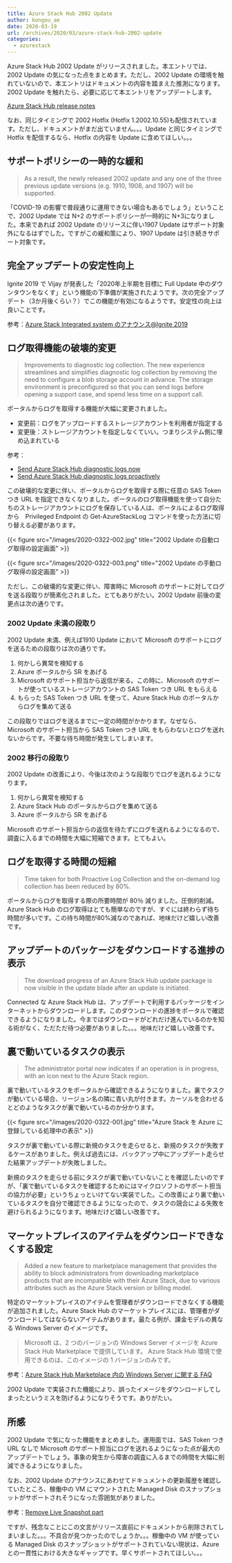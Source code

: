 ```yaml
---
title: Azure Stack Hub 2002 Update
author: kongou_ae
date: 2020-03-19
url: /archives/2020/03/azure-stack-hub-2002-update
categories:
  - azurestack
---
```


Azure Stack Hub 2002 Update がリリースされました。本エントリでは、2002 Update の気になった点をまとめます。ただし、2002 Update の環境を触れていないので、本エントリはドキュメントの内容を踏まえた推測になります。2002 Update を触れたら、必要に応じて本エントリをアップデートします。

[Azure Stack Hub release notes](https://docs.microsoft.com/en-us/azure-stack/operator/release-notes?view=azs-2002#hotfixes)

なお、同じタイミングで 2002 Hotfix (Hotfix 1.2002.10.55)も配信されています。ただし、ドキュメントがまだ出ていません。。。Update と同じタイミングで Hotfix を配信するなら、Hotfix の内容を Update に含めてほしい。。。

## サポートポリシーの一時的な緩和

> As a result, the newly released 2002 update and any one of the three previous update versions (e.g. 1910, 1908, and 1907) will be supported.

「COVID-19 の影響で普段通りに運用できない場合もあるでしょう」ということで、2002 Update では N+2 のサポートポリシーが一時的に N+3になりました。本来であれば 2002 Update のリリースに伴い1907 Update はサポート対象外になるはずでした。ですがこの緩和策により、1907 Update は引き続きサポート対象です。

## 完全アップデートの安定性向上

Ignite 2019 で Vijay が発表した「2020年上半期を目標に Full Update 中のダウンタウンをなくす」という機能の下準備が実施されたようです。次の完全アップデート（3か月後くらい？）でこの機能が有効になるようです。安定性の向上は良いことです。

参考：[Azure Stack Integrated system のアナウンス@Ignite 2019](https://aimless.jp/blog/archives/2019/11/update-of-azurestackhub-in-ignite2019/)

## ログ取得機能の破壊的変更

> Improvements to diagnostic log collection. The new experience streamlines and simplifies diagnostic log collection by removing the need to configure a blob storage account in advance. The storage environment is preconfigured so that you can send logs before opening a support case, and spend less time on a support call.

ポータルからログを取得する機能が大幅に変更されました。

- 変更前：ログをアップロードするストレージアカウントを利用者が指定する
- 変更後：ストレージアカウントを指定しなくていい。つまりシステム側に埋め込まれている

参考：
- [Send Azure Stack Hub diagnostic logs now](https://docs.microsoft.com/en-us/azure-stack/operator/azure-stack-configure-on-demand-diagnostic-log-collection-portal-tzl?view=azs-2002)
- [Send Azure Stack Hub diagnostic logs proactively](https://docs.microsoft.com/en-us/azure-stack/operator/azure-stack-configure-automatic-diagnostic-log-collection-tzl?view=azs-2002)

この破壊的な変更に伴い、ポータルからログを取得する際に任意の SAS Token つき URL を指定できなくなりました。ポータルのログ取得機能を使って自分たちのストレージアカウントにログを保存している人は、ポータルによるログ取得から　Privileged Endpoint の Get-AzureStackLog コマンドを使った方法に切り替える必要があります。

{{< figure src="/images/2020-0322-002.jpg" title="2002 Update の自動ログ取得の設定画面" >}}

{{< figure src="/images/2020-0322-003.png" title="2002 Update の手動ログ取得の設定画面" >}}


ただし、この破壊的な変更に伴い、障害時に Microsoft のサポートに対してログを送る段取りが簡素化されました。とてもありがたい。2002 Update 前後の変更点は次の通りです。

### 2002 Update 未満の段取り

2002 Update 未満、例えば1910 Update において Microsoft のサポートにログを送るための段取りは次の通りです。

1. 何かしら異常を検知する
2. Azure ポータルから SR をあげる
3. Microsoft のサポート担当から返信が来る。この時に、Microsoft のサポートが使っているストレージアカウントの SAS Token つき URL をもらえる
4. もらった SAS Token つき URL を使って、Azure Stack Hub のポータルからログを集めて送る

この段取りではログを送るまでに一定の時間がかかります。なぜなら、Microsoft のサポート担当から SAS Token つき URL をもらわないとログを送れないからです。不要な待ち時間が発生してしまいます。

### 2002 移行の段取り

2002 Update の改善により、今後は次のような段取りでログを送れるようになります。

1. 何かしら異常を検知する
2. Azure Stack Hub のポータルからログを集めて送る
3. Azure ポータルから SR をあげる

Microsoft のサポート担当からの返信を待たずにログを送れるようになるので、調査に入るまでの時間を大幅に短縮できます。とてもよい。

## ログを取得する時間の短縮

> Time taken for both Proactive Log Collection and the on-demand log collection has been reduced by 80%. 

ポータルからログを取得する際の所要時間が 80％ 減りました。圧倒的削減。Azure Stack Hub のログ取得はとても簡単なのですが、すぐには終わらず待ち時間が多いです。この待ち時間が80%減なのであれば、地味だけど嬉しい改善です。

## アップデートのパッケージをダウンロードする進捗の表示

> The download progress of an Azure Stack Hub update package is now visible in the update blade after an update is initiated.

Connected な Azure Stack Hub は、アップデートで利用するパッケージをインターネットからダウンロードします。このダウンロードの進捗をポータルで確認できるようになりました。今まではダウンロードがどれだけ進んでいるのかを知る術がなく、ただただ待つ必要がありました。。。地味だけど嬉しい改善です。

## 裏で動いているタスクの表示

> The administrator portal now indicates if an operation is in progress, with an icon next to the Azure Stack region. 

裏で動いているタスクをポータルから確認できるようになりました。裏でタスクが動いている場合、リージョン名の隣に青い丸が付きます。カーソルを合わせるとどのようなタスクが裏で動いているのか分かります。

{{< figure src="/images/2020-0322-001.jpg" title="Azure Stack を Azure に登録している処理中の表示" >}}

タスクが裏で動いている際に新規のタスクを走らせると、新規のタスクが失敗するケースがありました。例えば過去には、バックアップ中にアップデート走らせた結果アップデートが失敗しました。

新規のタスクを走らせる前にタスクが裏で動いていないことを確認したいのですが、「裏で動いているタスクを確認するためにはマイクロソフトのサポート担当の協力が必要」というちょっといけてない実装でした。この改善により裏で動いているタスクを自分で確認できるようになったので、タスクの競合による失敗を避けられるようになります。地味だけど嬉しい改善です。

## マーケットプレイスのアイテムをダウンロードできなくする設定

> Added a new feature to marketplace management that provides the ability to block administrators from downloading marketplace products that are incompatible with their Azure Stack, due to various attributes such as the Azure Stack version or billing model.

特定のマーケットプレイスのアイテムを管理者がダウンロードできなくする機能が追加されました。Azure Stack Hub のマーケットプレイスには、管理者がダウンロードしてはならないアイテムがあります。最たる例が、課金モデルの異なる Windows Server のイメージです。

> Microsoft は、2 つのバージョンの Windows Server イメージを Azure Stack Hub Marketplace で提供しています。 Azure Stack Hub 環境で使用できるのは、このイメージの 1 バージョンのみです。

参考：[Azure Stack Hub Marketplace 内の Windows Server に関する FAQ](https://docs.microsoft.com/ja-jp/azure-stack/operator/azure-stack-windows-server-faq#what-are-the-licensing-options-for-windows-server-marketplace-images-on-azure-stack-hub)

2002 Update で実装された機能により、誤ったイメージをダウンロードしてしまったというミスを防げるようになりそうです。ありがたい。

## 所感

2002 Update で気になった機能をまとめました。運用面では、SAS Token つき URL なしで Microsoft のサポート担当にログを送れるようになった点が最大のアップデートでしょう。事象の発生から障害の調査に入るまでの時間を大幅に削減できるようになりました。

なお、2002 Update のアナウンスにあわせてドキュメントの更新履歴を確認していたところ、稼働中の VM にマウントされた Managed Disk のスナップショットがサポートされそうになった雰囲気がありました。

参考：[Remove Live Snapshot part](https://github.com/MicrosoftDocs/azure-stack-docs/commit/67c00c40070ab6ab1d112b2761c418e5c6b21e8b#diff-c7ea6a72e58e81ae479f47057b03bd14)

ですが、残念なことにこの文言がリリース直前にドキュメントから削除されてしまいました。。。不具合が見つかったのでしょうか。。。稼働中の VM が使っている Managed Disk のスナップショットがサポートされていない現状は、Azure との一貫性における大きなギャップです。早くサポートされてほしい。。。
